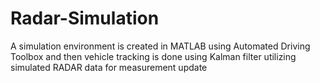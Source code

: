 # Radar-Simulation
A simulation environment is created in MATLAB using Automated Driving Toolbox and then vehicle tracking is  done using Kalman filter utilizing simulated RADAR data for measurement update
